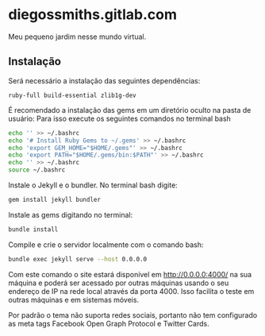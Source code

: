 # diegossmiths.gitlab.com

Meu pequeno jardim nesse mundo virtual.

## Instalação

Será necessário a instalação das seguintes dependências:
```
ruby-full build-essential zlib1g-dev
```

É recomendado a instalação das gems em um diretório oculto na pasta de usuário:
Para isso execute os seguintes comandos no terminal bash
```bash
echo '' >> ~/.bashrc
echo '# Install Ruby Gems to ~/.gems' >> ~/.bashrc
echo 'export GEM_HOME="$HOME/.gems"' >> ~/.bashrc
echo 'export PATH="$HOME/.gems/bin:$PATH"' >> ~/.bashrc
echo '' >> ~/.bashrc
source ~/.bashrc
```

Instale o Jekyll e o bundler. No terminal bash digite:
```bash
gem install jekyll bundler
```

Instale as gems digitando no terminal:
```bash
bundle install
```

Compile e crie o servidor localmente com o comando bash:
```bash
bundle exec jekyll serve --host 0.0.0.0
```

Com este comando o site estará disponível em http://0.0.0.0:4000/ na sua máquina e poderá ser acessado por outras máquinas usando o seu endereço de IP na rede local através da porta 4000. Isso facilita o teste em outras máquinas e em sistemas móveis.

Por padrão o tema não suporta redes sociais, portanto não tem configurado as meta tags Facebook Open Graph Protocol e Twitter Cards.

